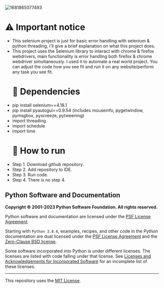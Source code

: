 ![1681865077493](https://github.com/D3ADSHOTI/Selenium-Error-handler/assets/76398764/726092cd-64ce-4d0f-abbd-bae9ca79a8bd)

<h1 tabindex="-1" class="heading-element" dir="auto"><g-emoji class="g-emoji" alias="warning">⚠️</g-emoji> Important notice</h1>
<ul dir="auto">
<li>This selenium project is just for basic error handling with selenium & python threading, i'll give a brief explanation on what this project does.</li>
<li>This project uses the Selenium library to interact with chrome & firefox webdrivers, main functionality is error handling both firefox & chrome webdriver simultaneously. I used it to automate a real world project. You can adjust the code how you see fit and run it on any website/perform any task you see fit.</li>
<h1 tabindex="-1" class="heading-element" dir="auto"><g-emoji class="g-emoji" alias="warning">🌟</g-emoji> Dependencies</h1>
<li>pip install selenium==4.18.1</li>
<li>pip install pyautogui==0.9.54 (includes mouseinfo, pygetwindow, pymsgbox, pyscreeze, pytweening)</li>
<li>import threading</li>
<li>import schedule</li>
<li>import time</li>
<h1 tabindex="-1" class="heading-element" dir="auto"><g-emoji class="g-emoji" alias="warning">🎉</g-emoji> How to run</h1>
<li>Step 1. Download github repository.</li>
<li>Step 2. Add repository to IDE.</li>
<li>Step 3. Run code.</li>
<li>Step 4. There is no step 4.</li>
</ul>

<h2 tabindex="-1" class="heading-element" dir="auto">Python Software and Documentation</h2>
<p dir="auto"><strong>Copyright © 2001-2023 Python Software Foundation. All rights reserved.</strong></p>
<p dir="auto">Python software and documentation are licensed under the <a href="https://docs.python.org/3/license.html#psf-license" rel="nofollow">PSF License Agreement</a>.</p>
<p dir="auto">Starting with <code>Python 3.8.6</code>, examples, recipes, and other code in the Python documentation are dual licensed under the <a href="https://docs.python.org/3/license.html#psf-license" rel="nofollow">PSF License Agreement</a> and the <a href="https://docs.python.org/3/license.html#zero-clause-bsd-license-for-code-in-the-python-release-documentation" rel="nofollow">Zero-Clause BSD license</a>.</p>
<p dir="auto">Some software incorporated into Python is under different licenses. The licenses are listed with code falling under that license. See <a href="https://docs.python.org/3/license.html#otherlicenses" rel="nofollow">Licenses and Acknowledgements for Incorporated Software</a> for an incomplete list of these licenses.</p>
<hr>
<p dir="auto">This repository uses the <a href="/D3ADSHOT1/python/blob/main/LICENSE">MIT License</a>.</p>

